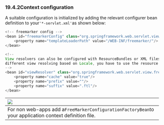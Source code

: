 ### 19.4.2Context configuration

A suitable configuration is initialized by adding the relevant configurer bean definition to your`'*-servlet.xml'`as shown below:

```java
<!-- freemarker config -->
<bean id="freemarkerConfig" class="org.springframework.web.servlet.view.freemarker.FreeMarkerConfigurer">
	<property name="templateLoaderPath" value="/WEB-INF/freemarker/"/>
</bean>

<!--
View resolvers can also be configured with ResourceBundles or XML files. If you need
different view resolving based on Locale, you have to use the resource bundle resolver.
-->
<bean id="viewResolver" class="org.springframework.web.servlet.view.freemarker.FreeMarkerViewResolver">
	<property name="cache" value="true"/>
	<property name="prefix" value=""/>
	<property name="suffix" value=".ftl"/>
</bean>
```

| ![](https://docs.spring.io/spring/docs/5.0.0.M5/spring-framework-reference/html/images/note.png) |
| :--- |
| For non web-apps add a`FreeMarkerConfigurationFactoryBean`to your application context definition file. |



